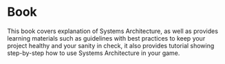 # Book

This book covers explanation of Systems Architecture, as well as provides learning materials
such as guidelines with best practices to keep your project healthy and your sanity in check,
it also provides tutorial showing step-by-step how to use Systems Architecture in your game.
